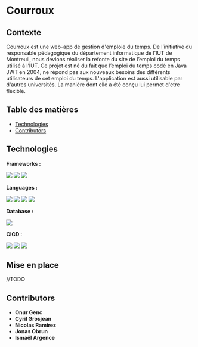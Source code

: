 # Courroux

## Contexte

Courroux est une web-app de gestion d'emploie du temps. De l’initiative du responsable pédagogique du département informatique de l’IUT de Montreuil, nous devions réaliser la refonte du site de l’emploi du temps utilisé à l’IUT. Ce projet est né du fait que l’emploi du temps codé en Java JWT en 2004, ne répond pas aux nouveaux besoins des différents utilisateurs de cet emploi du temps. L'application est aussi utilisable par d'autres universités. La manière dont elle a été conçu lui permet d'etre fléxible.

## Table des matières

- [Technologies](#techonolies)
- [Contributors](#contributors)

## Technologies
<a name="techonolies"></a>

**Frameworks :**

<div>
  <img src="https://img.shields.io/badge/Angular-DD0031?style=for-the-badge&logo=angular&logoColor=white">
  <img src="https://img.shields.io/badge/Flask-000000?style=for-the-badge&logo=flask&logoColor=white">
  <img src="https://img.shields.io/badge/Tailwind_CSS-38B2AC?style=for-the-badge&logo=tailwind-css&logoColor=white">
</div>

**Languages :**

<div>
  <img src="https://img.shields.io/badge/TypeScript-007ACC?style=for-the-badge&logo=typescript&logoColor=white">
  <img src="https://img.shields.io/badge/Python-FFD43B?style=for-the-badge&logo=python&logoColor=blue">
  <img src="https://img.shields.io/badge/CSS3-1572B6?style=for-the-badge&logo=css3&logoColor=white">
  <img src="https://img.shields.io/badge/HTML5-E34F26?style=for-the-badge&logo=html5&logoColor=white">
</div>

**Database :**

<div>
  <img src="https://img.shields.io/badge/MySQL-005C84?style=for-the-badge&logo=mysql&logoColor=white">
</div>

**CICD :**

<div>
  <img src="https://img.shields.io/badge/Docker-2CA5E0?style=for-the-badge&logo=docker&logoColor=white">
  <img src="https://img.shields.io/badge/Jenkins-D24939?style=for-the-badge&logo=Jenkins&logoColor=white">
  <img src="https://img.shields.io/badge/Sonarqube-5190cf?style=for-the-badge&logo=sonarqube&logoColor=white">
</div>

## Mise en place

//TODO

## Contributors
<a name="contributors"></a>

- **Onur Genc**
- **Cyril Grosjean**
- **Nicolas Ramirez**
- **Jonas Obrun**
- **Ismaël Argence**
